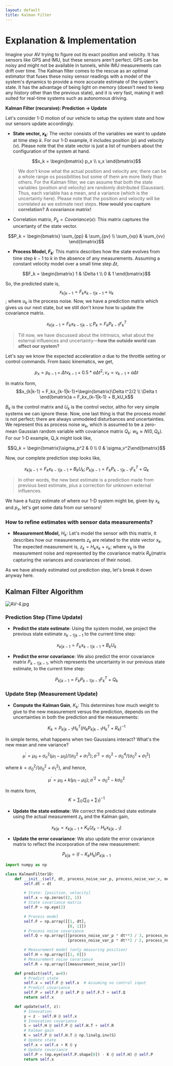 ```yaml
---
layout: default
title: Kalman Filter
---
```


# Explanation & Implementation

Imagine your AV trying to figure out its exact position and velocity. It has sensors like GPS and IMU, but these sensors aren't perfect. GPS can be noisy and might not be available in tunnels, while IMU measurements can drift over time. The Kalman filter comes to the rescue as an optimal estimator that fuses these noisy sensor readings with a model of the system's dynamics to provide a more accurate estimate of the system's state. It has the advantage of being light on memory (doesn't need to keep any history other than the previous state), and it is very fast, making it well suited for real-time systems such as autonomous driving.

**Kalman Filter (recursive): Prediction → Update**

Let's consider 1-D motion of our vehicle to setup the system state and how our sensors update accordingly. 

- **State vector, $x_k$**: The vector consists of the variables we want to update at time step $k$. For our 1-D example, it includes position ($p$) and velocity ($v$). Please note that the state vector is just a list of numbers about the configuration of the system at hand.

$$x_k = \begin{bmatrix} p_x \\ v_x \end{bmatrix}$$

> We don't know what the actual position and velocity are; there can be a whole range os possibilities but some of them are more likely than others. For the Kalman filter, we can assume that both the state variables (position and velocity) are randomly distributed (Gaussian). Thus, each variable has a mean, and a variance (which is the uncertainty here). Please note that the position and velocity will be correlated as we estimate next steps. **How would you capture correlation? A covariance matrix!**

- Correlation matrix, $P_k=Covariance(x)$: This matrix captures the uncertanty of the state vector.

$$P_k = \begin{bmatrix} \sum_{pp} &  \sum_{pv} \\ \sum_{vp} & \sum_{vv} \end{bmatrix}$$

- **Process Model, $F_k$**: This matrix describes how the state evolves from time step $k-1$ to $k$ in the absence of any measurements. Assuming a constant velocity model over a small time step $\Delta t$,

$$F_k = \begin{bmatrix} 1 & \Delta t \\ 0 & 1 \end{bmatrix}$$

So, the predicted state is, $$x_{k|k-1} = F_k x_{k-1|k-1} + u_k$$; where $u_k$ is the process noise. Now, we have a prediction matrix which gives us our next state, but we still don't know how to update the covariance matrix.

$$x_{k|k-1} = F_k x_{k-1|k-1}; P_k = F_k P_{k-1}F^T_k$$

> Till now, we have discussed about the intrinsics, what about the external influences and uncertainty—**how the outside world can affect our system?**

Let's say we know the expected acceleration $a$ due to the throttle setting or control commands. From basic kinematics, we get,

$$p_x = p_{k-1}+\Delta tv_{k-1}+0.5*a\Delta t^2; v_x = v_{k-1}+a\Delta t$$

In matrix form, $$x_{k|k-1} = F_kx_{k-1|k-1}+\begin{bmatrix}\Delta t^2/2 \\ \Delta t \end{bmatrix}a = F_kx_{k-1|k-1} + B_kU_k$$

$B_k$ is the control matrix and $U_k$ is the control vector, altho for very simple systems we can ignore these. Now, one last thing is that the process model is not perfect; there are always unmodeled disturbances and uncertainties. We represent this as process noise $w_k$, which is assumed to be a zero-mean Gaussian random variable with covariance matrix $Q_k$: $w_k \approx N(0, Q_k)$. For our 1-D example, Q_k might look like, 

$$Q_k = \begin{bmatrix}\sigma_p^2 & 0 \\ 0 & \sigma_v^2\end{bmatrix}$$

Now, our complete prediction step looks like, 

$$x_{k|k-1} = F_k x_{k-1|k-1}+B_kU_k; P_{k|k-1} = F_k P_{k-1|k-1}F^T_k + Q_k$$

> In other words, the new best estimate is a prediction made from previous best estimate, plus a correction for unknown external influences.

We have a fuzzy estimate of where our 1-D system might be, given by $x_k$ and $p_x$, let's get some data from our sensors!

### How to refine estimates with sensor data measurements?

- **Measurement Model,** $H_k$: Let's model the sensor with this matrix, it describes how our measurements $z_k$ are related to the stste vector $x_k$. The expected measurement is, $z_k = H_kx_k+v_k$; where $v_k$ is the measurement noise and represented by the covariance matrix $R_k$(matrix capturing the variances and covariances of their noise).

As we have already estimated out prediction step, let's break it down anyway here.

## **Kalman Filter Algorithm**

![AV-4.jpg](assets/kalman_img.png)

### **Prediction Step (Time Update)**

- **Predict the state estimate**: Using the system model, we project the previous state estimate $x_{k-1|k-1}$ to the current time step:

$$x_{k|k-1} = F_k x_{k-1|k-1}+B_kU_k$$

- **Predict the error covariance**: We also predict the error covariance matrix $P_{k-1|k-1}$, which represents the uncertainty in our previous state estimate, to the current time step:

$$P_{k|k-1} = F_k P_{k-1|k-1}F^T_k + Q_k$$

### Update Step (Measurement Update)

- **Compute the Kalman Gain**, $K_k$: This determines how much weight to give to the new measurement versus the prediction, depends on the uncertainties in both the prediction and the measurements:

$$K_k = P_{k|k-1}H^T_k(H_kP_{k|k-1}H^T_k+R_k)^{-1}$$

In simple terms, what happens when two Gaussians interact? What's the new mean and new variance? 

$$\mu^{'} = \mu_0 + \sigma_o^2(\mu_1-\mu_0)/(\sigma_0^2+\sigma_1^2);\sigma^{'2}=\sigma_0^2 - \sigma_0^4/(\sigma_0^2+\sigma_1^2)$$

where $k = \sigma_0^2/(\sigma_0^2+\sigma_1^2)$, and hence, 

$$\mu^{'} = \mu_0+k(\mu_1-\mu_0); \sigma^{'2}=\sigma_0^2-k\sigma_0^2$$

In matrix form, $$K = \sum_0(\sum_0+\sum_1)^{-1}$$

- **Update the state estimate**: We correct the predicted state estimate using the actual measurement $z_k$ and the Kalman gain,

$$x_{k|k} = x_{k|k-1}+K_k(z_k-H_kx_{k|k-1})$$

- **Update the error covariance**: We also update the error covariance matrix to reflect the incorporation of the new measurement:

$$P_{k|k}=(I-K_kH_k)P_{k|k-1}$$

```python
import numpy as np

class KalmanFilter1D:
    def __init__(self, dt, process_noise_var_p, process_noise_var_v, measurement_noise_var):
        self.dt = dt

        # State: [position, velocity]
        self.x = np.zeros((2, 1))
        # State covariance matrix
        self.P = np.eye(2)

        # Process model
        self.F = np.array([[1, dt],
                           [0, 1]])
        # Process noise covariance
        self.Q = np.array([[process_noise_var_p * dt**3 / 3, process_noise_var_p * dt**2 / 2],
                           [process_noise_var_p * dt**2 / 2, process_noise_var_v * dt]])

        # Measurement model (only measuring position)
        self.H = np.array([[1, 0]])
        # Measurement noise covariance
        self.R = np.array([[measurement_noise_var]])

    def predict(self, u=0):
        # Predict state
        self.x = self.F @ self.x  # Assuming no control input
        # Predict covariance
        self.P = self.F @ self.P @ self.F.T + self.Q
        return self.x

    def update(self, z):
        # Innovation
        y = z - self.H @ self.x
        # Innovation covariance
        S = self.H @ self.P @ self.H.T + self.R
        # Kalman gain
        K = self.P @ self.H.T @ np.linalg.inv(S)
        # Update state
        self.x = self.x + K @ y
        # Update covariance
        self.P = (np.eye(self.P.shape[0]) - K @ self.H) @ self.P
        return self.x
```